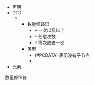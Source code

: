 - 声明
- DTD
  - <!DOCTYPE root []>
    - 数量修饰词
      - `+` 一次以及以上
      - `*` 任意次数
      - `?` 零次或者一次
    - 类型
      - (#PCDATA) 表示没有子节点
      - 
- 元素

数量修饰符
